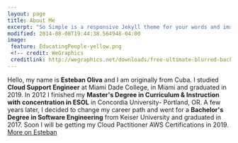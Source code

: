 ```yaml
---
layout: page
title: About Me
excerpt: "So Simple is a responsive Jekyll theme for your words and images."
modified: 2014-08-08T19:44:38.564948-04:00
image:
 feature: EducatingPeople-yellow.png
 <!-- credit: WeGraphics
 creditlink: http://wegraphics.net/downloads/free-ultimate-blurred-background-pack/ -->
---
```

Hello, my name is **Esteban Oliva** and I am originally from Cuba. I studied **Cloud Support Engineer** at Miami Dade College, in Miami and graduated in 2019.
In 2012 I finished my **Master's Degree in Curriculum & Instruction with concentration in ESOL** in Concordia University- Portland, OR. A few years later, I decided to change my career path and went for a **Bachelor's Degree in Software Engineering** from Keiser University and graduated in 2017.
Soon I will be getting my Cloud Pactitioner AWS Certifications in 2019.
<a markdown="0" href="https://www.linkedin.com/in/esteban-oliva-76251958" class="btn">More on Esteban</a>
[^1]: Example: *domain.com/category-name/post-title*
